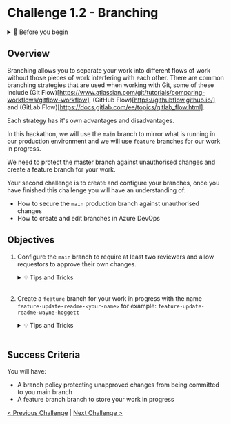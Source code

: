# Challenge 1.2 - Branching

<details>
<summary>🧰 Before you begin</summary>

* Check out the detailed setup guide [here](/Setup/readme.md)
* Every challenge is dependent on the previous challenges, make sure you work through them in order
* Don't leave your team mates behind! See if anyone else needs a hand before you start a new challenge
</details>

## Overview

Branching allows you to separate your work into different flows of work without those pieces of work interfering with each other. There are common branching strategies that are used when working with Git, some of these include (Git Flow)[https://www.atlassian.com/git/tutorials/comparing-workflows/gitflow-workflow], (GitHub Flow)[https://githubflow.github.io/] and (GitLab Flow)[https://docs.gitlab.com/ee/topics/gitlab_flow.html].

Each strategy has it's own advantages and disadvantages.

In this hackathon, we will use the `main` branch to mirror what is running in our production environment and we will use `feature` branches for our work in progress.

We need to protect the master branch against unauthorised changes and create a feature branch for your work.

Your second challenge is to create and configure your branches, once you have finished this challenge you will have an understanding of:
* How to secure the `main` production branch against unauthorised changes
* How to create and edit branches in Azure DevOps

## Objectives

1. Configure the `main` branch to require at least two reviewers and allow requestors to approve their own changes.

    <details>
    <summary>💡 Tips and Tricks</summary>
    <ul>
        <li><a target="_blank" href="https://docs.microsoft.com/en-us/azure/devops/repos/git/branch-policies?view=azure-devops&tabs=browser#require_reviewers">About branches and branch policies</a></li>
        <li>You're going to require just to reviewers in this challenge, but in the real world, you might have more, and you might not allow people to approve their own code.</li>
    </ul>
    </details>
    <br/>

2. Create a `feature` branch for your work in progress with the name `feature-update-readme-<your-name>` for example: `feature-update-readme-wayne-hoggett`

    <details>
    <summary>💡 Tips and Tricks</summary>
    <ul>
        <li><a target="_blank" href="https://docs.microsoft.com/en-us/azure/devops/repos/git/create-branch?view=azure-devops&tabs=browser">Create a new Git branch</a></li>
        <li>We're using a naming convention for our feature branches. The naming convention can be anything you like, but it's quite common to include the branch type, what the work is and who is working on it.</li>
    </ul>
    </details>
    <br/>

## Success Criteria

You will have:
* A branch policy protecting unapproved changes from being committed to you main branch
* A feature branch branch to store your work in progress

[< Previous Challenge](../1.1/readme.md) | [Next Challenge >](../1.3/readme.md)
